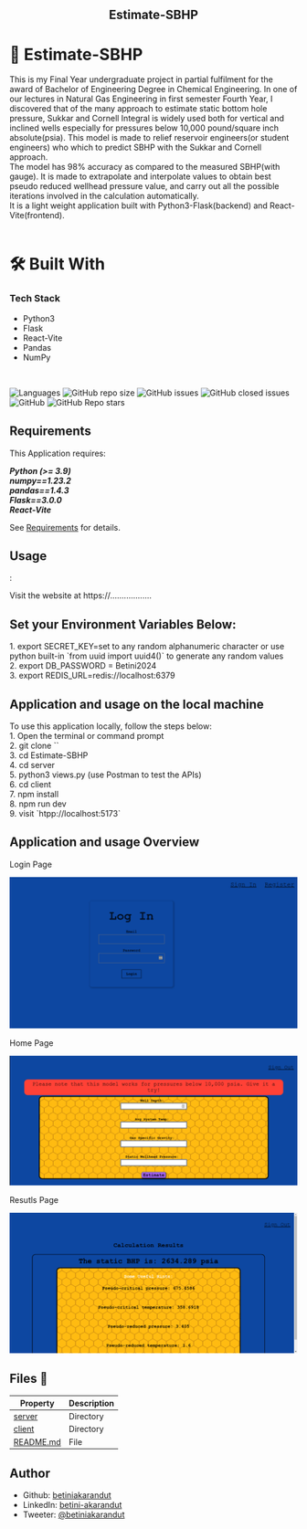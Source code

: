 <div align="center">
  <h2><b>Estimate-SBHP</b></h2>
</div>

<!-- PROJECT DESCRIPTION -->
# 📖 Estimate-SBHP <a name="about-project"></a>
<div>
    This is my Final Year undergraduate project in partial fulfilment for the award of Bachelor of Engineering Degree in Chemical Engineering.
    In one of our lectures in Natural Gas Engineering in first semester Fourth Year, I discovered that of the many approach to estimate static bottom hole pressure, Sukkar and Cornell Integral is widely used both for vertical and inclined wells especially for pressures below 10,000 pound/square inch absolute(psia). 
    This model is made to relief reservoir engineers(or student engineers) who which to predict SBHP with the Sukkar and Cornell approach. <br>The model has 98% accuracy as compared to the measured SBHP(with gauge). It is made to extrapolate and interpolate values to obtain best pseudo reduced wellhead pressure value, and carry out all the possible iterations involved in the calculation automatically.
    <br>It is a light weight application built with Python3-Flask(backend) and React-Vite(frontend).
    
</div>
<br>

# 🛠 Built With <a name="built-with"></a>

### Tech Stack <a name="tech-stack"></a>

- Python3
- Flask
- React-Vite
- Pandas
- NumPy
<br>

![Languages](https://img.shields.io/github/languages/top/betiniakarandut/Estimate-SBHP)
![GitHub repo size](https://img.shields.io/github/repo-size/betiniakarandut/Estimate-SBHP)
![GitHub issues](https://img.shields.io/github/issues/betiniakarandut/Estimate-SBHP)
![GitHub closed issues](https://img.shields.io/github/issues-closed/betiniakarandut/Estimate-SBHP)
![GitHub](https://img.shields.io/github/license/betiniakarandut/Estimate-SBHP)
![GitHub Repo stars](https://img.shields.io/github/stars/betiniakarandut/Estimate-SBHP?style=social)


## Requirements
This Application requires:

**_Python (>= 3.9)_**<br>
**_numpy==1.23.2_**<br>
**_pandas==1.4.3_** <br>
**_Flask==3.0.0_**<br>
**_React-Vite_**<br>

See [Requirements](./server/requirements.txt) for details.

## <h2>Usage</h2>:

Visit the website at https://..................

<p><h2>Set your Environment Variables Below:</h2></p>
1. export SECRET_KEY=set to any random alphanumeric character or use python built-in `from uuid import uuid4()` to generate any random values<br>
2. export DB_PASSWORD = Betini2024<br>
3. export REDIS_URL=redis://localhost:6379

<p><h2>Application and usage on the local machine</h2></p>
To use this application locally, follow the steps below:<br>
1.  Open the terminal or command prompt<br>
2.  git clone `<repo url>`<br>
3.  cd Estimate-SBHP<br>
4.  cd server<br>
5.  python3 views.py (use Postman to test the APIs)<br>
6.  cd client<br>
7.  npm install<br>
8.  npm run dev<br>
9.  visit `htpp://localhost:5173`

<p><h2>Application and usage Overview</h2></p>

<div>
  <div><p>Login Page</p>
    <p><img src="./Assets/login.png"/></p>
  </div>
  <div><p>Home Page</p>
    <p><img src="./Assets/homepage.png"/></p>
  </div>
  <div><p>Resutls Page</p>
    <p><img src="./Assets/resultspage.png"/></p>
  </div>
  

</div>

## Files :pencil:

| Property | Description |
|------|-------------|
| [server](./server) | Directory |
| [client](./client) | Directory |
| [README.md](./README.md) | File |




## Author

- Github: [betiniakarandut](https://www.github.com/betiniakarandut)
- LinkedIn: [betini-akarandut](https://www.linkedin.com/in/betini-akarandut-24654321a)
- Tweeter: [@betiniakarandut](https://twitter.com/betiniakarandut)
